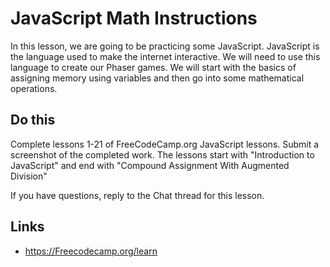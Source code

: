 # JavaScript Math Instructions

In this lesson, we are going to be practicing some JavaScript. JavaScript is the language used to make the internet interactive. We will need to use this language to create our Phaser games. We will start with the basics of assigning memory using variables and then go into some mathematical operations.

## Do this

Complete lessons 1-21 of FreeCodeCamp.org JavaScript lessons. Submit a screenshot of the completed work. The lessons start with "Introduction to JavaScript" and end with "Compound Assignment With Augmented Division"

If you have questions, reply to the Chat thread for this lesson.

## Links

- <https://Freecodecamp.org/learn>
